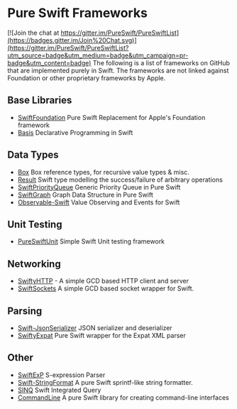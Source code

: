 # Pure Swift Frameworks

[![Join the chat at https://gitter.im/PureSwift/PureSwiftList](https://badges.gitter.im/Join%20Chat.svg)](https://gitter.im/PureSwift/PureSwiftList?utm_source=badge&utm_medium=badge&utm_campaign=pr-badge&utm_content=badge)
The following is a list of frameworks on GitHub that are implemented purely in Swift. The frameworks are not linked against Foundation or other proprietary frameworks by Apple.

## Base Libraries
- [SwiftFoundation](https://github.com/PureSwift) Pure Swift Replacement for Apple's Foundation framework
- [Basis](https://github.com/typelift/Basis) Declarative Programming in Swift

## Data Types
- [Box](https://github.com/robrix/Box) Box reference types, for recursive value types & misc.
- [Result](https://github.com/antitypical/Result) Swift type modelling the success/failure of arbitrary operations
- [SwiftPriorityQueue](https://github.com/davecom/SwiftPriorityQueue) Generic Priority Queue in Pure Swift
- [SwiftGraph](https://github.com/davecom/SwiftGraph) Graph Data Structure in Pure Swift
- [Observable-Swift](https://github.com/slazyk/Observable-Swift) Value Observing and Events for Swift


## Unit Testing
- [PureSwiftUnit](https://github.com/demmys/PureSwiftUnit) Simple Swift Unit testing framework

## Networking
- [SwiftyHTTP](https://github.com/AlwaysRightInstitute/SwiftyHTTP) - A simple GCD based HTTP client and server
- [SwiftSockets](https://github.com/AlwaysRightInstitute/SwiftSockets) A simple GCD based socket wrapper for Swift.

## Parsing
- [Swift-JsonSerializer](https://github.com/gfx/Swift-JsonSerializer) JSON serializer and deserializer
- [SwiftyExpat](https://github.com/AlwaysRightInstitute/SwiftyExpat) Pure Swift wrapper for the Expat XML parser

## Other
- [SwiftExP](https://github.com/mrackwitz/SwiftExP) S-expression Parser
- [Swift-StringFormat](https://github.com/gfx/Swift-StringFormat) A pure Swift sprintf-like string formatter.
- [SINQ](https://github.com/slazyk/SINQ) Swift Integrated Query
- [CommandLine](https://github.com/jatoben/CommandLine) A pure Swift library for creating command-line interfaces
